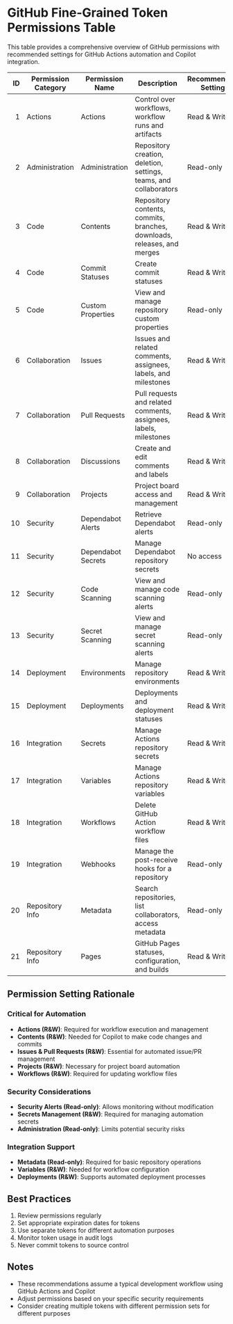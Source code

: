 # GitHub Fine-Grained Token Permissions Table

This table provides a comprehensive overview of GitHub permissions with recommended settings for GitHub Actions automation and Copilot integration.

| ID | Permission Category | Permission Name | Description | Recommended Setting |
|---:|-------------------|-----------------|-------------|--------------------|
| 1 | Actions | Actions | Control over workflows, workflow runs and artifacts | Read & Write |
| 2 | Administration | Administration | Repository creation, deletion, settings, teams, and collaborators | Read-only |
| 3 | Code | Contents | Repository contents, commits, branches, downloads, releases, and merges | Read & Write |
| 4 | Code | Commit Statuses | Create commit statuses | Read & Write |
| 5 | Code | Custom Properties | View and manage repository custom properties | Read-only |
| 6 | Collaboration | Issues | Issues and related comments, assignees, labels, and milestones | Read & Write |
| 7 | Collaboration | Pull Requests | Pull requests and related comments, assignees, labels, milestones | Read & Write |
| 8 | Collaboration | Discussions | Create and edit comments and labels | Read & Write |
| 9 | Collaboration | Projects | Project board access and management | Read & Write |
| 10 | Security | Dependabot Alerts | Retrieve Dependabot alerts | Read-only |
| 11 | Security | Dependabot Secrets | Manage Dependabot repository secrets | No access |
| 12 | Security | Code Scanning | View and manage code scanning alerts | Read-only |
| 13 | Security | Secret Scanning | View and manage secret scanning alerts | Read-only |
| 14 | Deployment | Environments | Manage repository environments | Read & Write |
| 15 | Deployment | Deployments | Deployments and deployment statuses | Read & Write |
| 16 | Integration | Secrets | Manage Actions repository secrets | Read & Write |
| 17 | Integration | Variables | Manage Actions repository variables | Read & Write |
| 18 | Integration | Workflows | Delete GitHub Action workflow files | Read & Write |
| 19 | Integration | Webhooks | Manage the post-receive hooks for a repository | Read-only |
| 20 | Repository Info | Metadata | Search repositories, list collaborators, access metadata | Read-only |
| 21 | Repository Info | Pages | GitHub Pages statuses, configuration, and builds | Read & Write |

## Permission Setting Rationale

### Critical for Automation
- **Actions (R&W)**: Required for workflow execution and management
- **Contents (R&W)**: Needed for Copilot to make code changes and commits
- **Issues & Pull Requests (R&W)**: Essential for automated issue/PR management
- **Projects (R&W)**: Necessary for project board automation
- **Workflows (R&W)**: Required for updating workflow files

### Security Considerations
- **Security Alerts (Read-only)**: Allows monitoring without modification
- **Secrets Management (R&W)**: Required for managing automation secrets
- **Administration (Read-only)**: Limits potential security risks

### Integration Support
- **Metadata (Read-only)**: Required for basic repository operations
- **Variables (R&W)**: Needed for workflow configuration
- **Deployments (R&W)**: Supports automated deployment processes

## Best Practices
1. Review permissions regularly
2. Set appropriate expiration dates for tokens
3. Use separate tokens for different automation purposes
4. Monitor token usage in audit logs
5. Never commit tokens to source control

## Notes
- These recommendations assume a typical development workflow using GitHub Actions and Copilot
- Adjust permissions based on your specific security requirements
- Consider creating multiple tokens with different permission sets for different purposes
